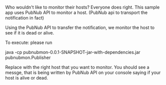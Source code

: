 Who wouldn't like to monitor their hosts? Everyone does right. 
This sample app uses PubNub API to monitor a host. (PubNub api to transport the notification in fact)

Using the PubNub API to transfer the notification, we monitor the host to see if it is dead or alive. 

To execute: please run

java -cp pubnubmon-0.0.1-SNAPSHOT-jar-with-dependencies.jar pubnubmon.Publisher <hostname>

Replace <hostname> with the right host that you want to monitor. You should see a messge, that is being written by PubNub API on your console saying if your host is alive or dead. 


